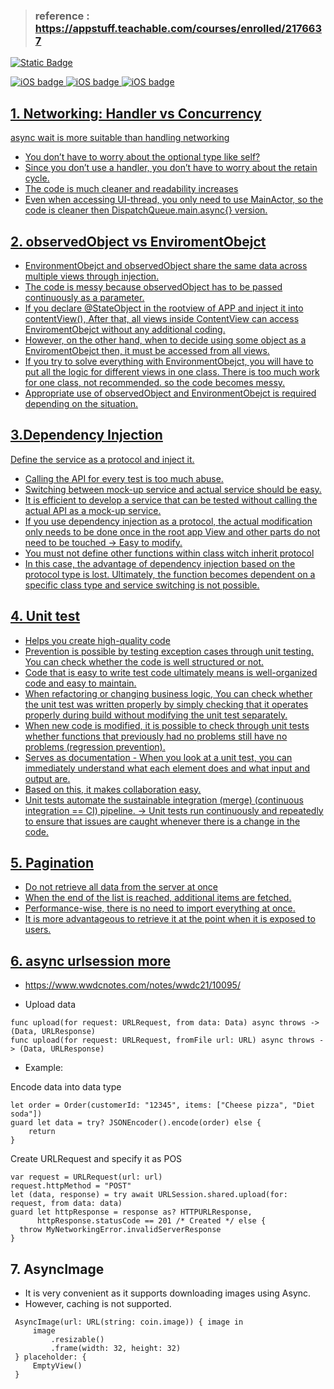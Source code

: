 
> ### reference : https://appstuff.teachable.com/courses/enrolled/2176637

<a href="https://github.com/beakyangsu/iOS-Networking/blob/main/README.md"><img alt="Static Badge" src="https://img.shields.io/badge/switch_to-readme_kr-white?style=plastic&link=https://github.com/beakyangsu/iOS-Networking/blob/main/README.md">

![iOS badge](https://img.shields.io/badge/iOS-15.0%2B-green)
![iOS badge](https://img.shields.io/badge/iOS-Swift_UI%2B-red)
![iOS badge](https://img.shields.io/badge/iOS-Async_Await%2B-yellow)

## 1. Networking: Handler vs Concurrency
async wait is more suitable than handling networking
+ You don’t have to worry about the optional type like self? 
+ Since you don’t use a handler, you don’t have to worry about the retain cycle.
+ The code is much cleaner and readability increases
+ Even when accessing UI-thread, you only need to use MainActor, so the code is cleaner then DispatchQueue.main.async{} version.


## 2. observedObject vs EnviromentObejct

 + EnvironmentObejct and observedObject share the same data across multiple views through injection.
 + The code is messy because observedObject has to be passed continuously as a parameter.
 + If you declare @StateObject in the rootview of APP and inject it into contentView(),
 After that, all views inside ContentView can access EnviromentObejct without any additional coding.
 + However, on the other hand, when to decide using some object as a EnviromentObejct then, it must be accessed from all views.
 + If you try to solve everything with EnvironmentObejct, you will have to put all the logic for different views in one class.
 There is too much work for one class, not recommended. so the code becomes messy.
 + Appropriate use of observedObject and EnvironmentObejct is required depending on the situation.

## 3.Dependency Injection

 Define the service as a protocol and inject it.

 + Calling the API for every test is too much abuse.
 + Switching between mock-up service and actual service should be easy.
 + It is efficient to develop a service that can be tested without calling the actual API as a mock-up service.
 + If you use dependency injection as a protocol, the actual modification only needs to be done once in the root app View and other parts do not need to be touched -> Easy to modify.
 + You must not define other functions within class witch inherit protocol
 + In this case, the advantage of dependency injection based on the protocol type is lost. Ultimately, the function becomes dependent on a specific class type and service switching is not possible.




## 4. Unit test

 + Helps you create high-quality code
 + Prevention is possible by testing exception cases through unit testing. You can check whether the code is well structured or not.
 + Code that is easy to write test code ultimately means is well-organized code and easy to maintain.
 + When refactoring or changing business logic, You can check whether the unit test was written properly by simply checking that it operates properly during build without modifying the unit test separately.
 + When new code is modified, it is possible to check through unit tests whether functions that previously had no problems still have no problems (regression prevention).
 + Serves as documentation - When you look at a unit test, you can immediately understand what each element does and what input and output are.
 + Based on this, it makes collaboration easy.
 + Unit tests automate the sustainable integration (merge) (continuous integration == CI) pipeline. -> Unit tests run continuously and repeatedly to ensure that issues are caught whenever there is a change in the code.



## 5. Pagination
 + Do not retrieve all data from the server at once
 + When the end of the list is reached, additional items are fetched.
 + Performance-wise, there is no need to import everything at once.
 + It is more advantageous to retrieve it at the point when it is exposed to users.


## 6. async urlsession more 
 + https://www.wwdcnotes.com/notes/wwdc21/10095/

 + Upload data
````
func upload(for request: URLRequest, from data: Data) async throws -> (Data, URLResponse)
func upload(for request: URLRequest, fromFile url: URL) async throws -> (Data, URLResponse)
````


 + Example:

 Encode data into data type
 ````
 let order = Order(customerId: "12345", items: ["Cheese pizza", "Diet soda"])
 guard let data = try? JSONEncoder().encode(order) else {
     return
 }
````

Create URLRequest and specify it as POS
 ````
 var request = URLRequest(url: url)
 request.httpMethod = "POST"
 let (data, response) = try await URLSession.shared.upload(for: request, from data: data)
 guard let httpResponse = response as? HTTPURLResponse,
       httpResponse.statusCode == 201 /* Created */ else {
   throw MyNetworkingError.invalidServerResponse
 }
````



## 7. AsyncImage

 + It is very convenient as it supports downloading images using Async.
 + However, caching is not supported.
````
 AsyncImage(url: URL(string: coin.image)) { image in
     image
         .resizable()
         .frame(width: 32, height: 32)
 } placeholder: {
     EmptyView()
 }
````
